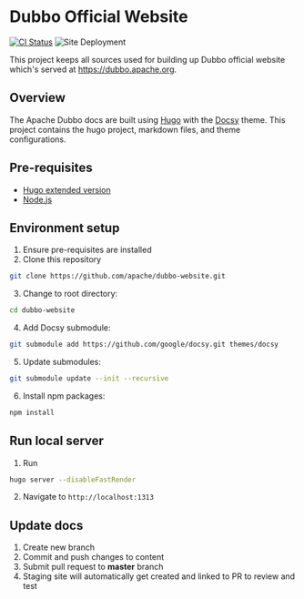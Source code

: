 # Dubbo Official Website

[![CI Status](https://github.com/apache/dubbo-website/workflows/CI/badge.svg?branch=master)](https://github.com/apache/dubbo-website/actions)
![Site Deployment](https://github.com/apache/dubbo-website/workflows/Website%20deploy/badge.svg)

This project keeps all sources used for building up Dubbo official website which's served at https://dubbo.apache.org.

## Overview

The Apache Dubbo docs are built using [Hugo](https://gohugo.io/) with the [Docsy](https://docsy.dev) theme.
This project contains the hugo project, markdown files, and theme configurations.

## Pre-requisites

- [Hugo extended version](https://gohugo.io/getting-started/installing)
- [Node.js](https://nodejs.org/en/)

## Environment setup

1. Ensure pre-requisites are installed
2. Clone this repository
```sh
git clone https://github.com/apache/dubbo-website.git
```
3. Change to root directory: 
```sh
cd dubbo-website
```
4. Add Docsy submodule: 
```sh
git submodule add https://github.com/google/docsy.git themes/docsy
```
5. Update submodules: 
```sh
git submodule update --init --recursive
```
6. Install npm packages: 
```sh
npm install
```

## Run local server
1. Run 
```sh
hugo server --disableFastRender
```
2. Navigate to `http://localhost:1313`

## Update docs
1. Create new branch
1. Commit and push changes to content
1. Submit pull request to **master** branch
1. Staging site will automatically get created and linked to PR to review and test
